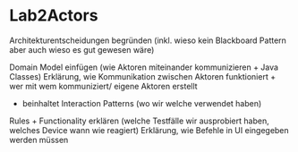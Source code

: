# Lab2Actors

Architekturentscheidungen begründen (inkl. wieso kein Blackboard Pattern aber auch wieso es gut gewesen wäre)

Domain Model einfügen (wie Aktoren miteinander kommunizieren + Java Classes)
Erklärung, wie Kommunikation zwischen Aktoren funktioniert + wer mit wem kommuniziert/ eigene Aktoren erstellt
- beinhaltet Interaction Patterns (wo wir welche verwendet haben)

Rules + Functionality erklären (welche Testfälle wir ausprobiert haben, welches Device wann wie reagiert)
Erklärung, wie Befehle in UI eingegeben werden müssen

